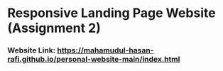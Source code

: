 # Responsive Landing Page Website (Assignment 2)
### Website Link: https://mahamudul-hasan-rafi.github.io/personal-website-main/index.html
